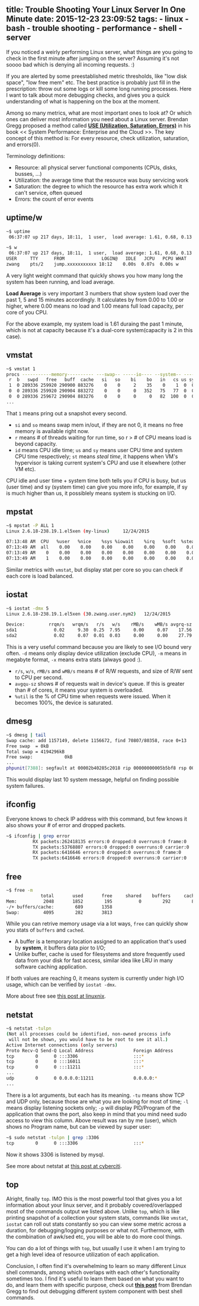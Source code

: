 title: Trouble Shooting Your Linux Server In One Minute
date: 2015-12-23 23:09:52
tags:
	- linux
	- bash
	- trouble shooting
	- performance
	- shell
	- server
---

If you noticed a weirly performing Linux server, what things are you going to check in the first minute after jumping on the server? Assuming it's not soooo bad which is denying all incoming requests. :)

If you are alerted by some preestablished metric thresholds, like "low disk space", "low free mem" etc. The best practice is probably just fill in the prescription: throw out some logs or kill some long running processes. Here I want to talk about more debugging checks, and gives you a quick understanding of what is happening on the box at the moment.

<!-- more -->

Among so many metrics, what are most important ones to look at? Or which ones can deliver most information you need about a Linux server. Brendan Gregg proposed a method called **[USE (Utilization, Saturation, Errors)](http://www.brendangregg.com/usemethod.html)** in his book << System Performance: Enterprise and the Cloud >>. The key concept of this method is: For every resource, check utilization, saturation, and errors(0).

Terminology definitions:

* Resource: all physical server functional components (CPUs, disks, busses, ...)
* Utilization: the average time that the resource was busy servicing work
* Saturation: the degree to which the resource has extra work which it can't service, often queued
* Errors: the count of error events


uptime/w
---
```bash uptime
~$ uptime
 06:37:07 up 217 days, 18:11,  1 user,  load average: 1.61, 0.68, 0.13
```
```bash w
~$ w
 06:37:07 up 217 days, 18:11,  1 user,  load average: 1.61, 0.68, 0.13
USER     TTY      FROM              LOGIN@   IDLE   JCPU   PCPU WHAT
zwang    pts/2    jump.xxxxxxxxxxx 18:12    0.00s  0.07s  0.00s w
```

A very light weight command that quickly shows you how many long the system has been running, and load average.

**Load Average** is very important 3 numbers that show system load over the past 1, 5 and 15 minutes accordingly. It calculates by from 0.00 to 1.00 or higher, where 0.00 means no load and 1.00 means full load capacity, per core of you CPU.

For the above example, my system load is 1.61 duraing the past 1 minute, which is not at capacity because it's a dual-core system(capacity is 2 in this case).

vmstat
---
```bash Load Stats - Mem and CPU
~$ vmstat 1
procs -----------memory---------- ---swap-- -----io---- --system-- -----cpu------
 r  b   swpd   free   buff  cache   si   so    bi    bo   in   cs us sy id wa st
 1  0 289336 259920 290900 883276    0    0     2    35    0    1  0  0 99  0  0
 0  0 289336 259920 290904 883272    0    0     0   352   75   77  0  0 100  0  0
 0  0 289336 259672 290904 883276    0    0     0     0   82  100  0  0 100  0  0
...
 ```
That `1` means pring out a snapshot every second.


* `si` and `so` means swap mem in/out, if they are not 0, it means no free memory is available right now.
* `r` means # of threads waiting for run time, so r > # of CPU means load is beyond capacity.
* `id` means CPU idle time; `us` and `sy` means user CPU time and system CPU time respectively; `st` means *steal time*, it happens when VM's hypervisor is taking current system's CPU and use it elsewhere (other VM etc).

CPU idle and user time + system time both tells you if CPU is busy, but us (user time) and sy (system time) can give you more info, for example, if sy is much higher than us, it possiblely means system is stucking on I/O.

mpstat
---
```bash Load Stats Per Core
~$ mpstat -P ALL 1
Linux 2.6.18-238.19.1.el5xen (my-linux) 	12/24/2015

07:13:48 AM  CPU   %user   %nice    %sys %iowait    %irq   %soft  %steal   %idle    intr/s
07:13:49 AM  all    0.00    0.00    0.00    0.00    0.00    0.00    0.00  100.00     68.00
07:13:49 AM    0    0.00    0.00    0.00    0.00    0.00    0.00    0.00  100.00     46.00
07:13:49 AM    1    0.00    0.00    0.00    0.00    0.00    0.00    0.00  100.00     21.00
```

Similar metrics with `vmstat`, but display stat per core so you can check if each core is load balanced.

iostat
---
```bash I/O stats
~$ iostat -dmx 5
Linux 2.6.18-238.19.1.el5xen (30.zwang.user.nym2) 	12/24/2015

Device:         rrqm/s   wrqm/s   r/s   w/s    rMB/s    wMB/s avgrq-sz avgqu-sz   await  svctm  %util
sda1              0.02     9.30  0.25  7.95     0.00     0.07    17.56     0.05    5.54   0.64   0.53
sda2              0.02     0.07  0.01  0.03     0.00     0.00    27.79     0.00   99.32   1.21   0.00
```
This is a very useful command because you are likely to see I/O bound very often.
`-d` means only display device utilization (exclude CPU), `-m` means in megabyte format, `-x` means extra stats (always good :).

* `r/s`, `w/s`, `rMB/s` and `wMB/s` means # of R/W requests, and size of R/W sent to CPU per second.
* `avgqu-sz` shows # of requests wait in device's queue. If this is greater than # of cores, it means your system is overloaded.
* `%util` is the % of CPU time when requests were issued. When it becomes 100%, the device is saturated.


dmesg
---
```bash System's Latest Error Message
~$ dmesg | tail
Swap cache: add 1157149, delete 1156672, find 70807/80358, race 0+13
Free swap  = 0kB
Total swap = 4194296kB
Free swap:            0kB
...
phpunit[7388]: segfault at 00002b40285c2018 rip 00000000005b5bf8 rsp 00007fff84a77be0 error 4
```

This would display last 10 system message, helpful on finding possible system failures.

ifconfig
---
Everyone knows to check IP address with this command, but few knows it also shows your # of error and dropped packets.
```bash ifconfig | grep error
~$ ifconfig | grep error
          RX packets:262418135 errors:0 dropped:0 overruns:0 frame:0
          TX packets:53768807 errors:0 dropped:0 overruns:0 carrier:0
          RX packets:6416646 errors:0 dropped:0 overruns:0 frame:0
          TX packets:6416646 errors:0 dropped:0 overruns:0 carrier:0
```

free
---
```bash Buffers and Cached
~$ free -m
             total       used       free     shared    buffers     cached
Mem:          2048       1852        195          0        292        870
-/+ buffers/cache:        689       1358
Swap:         4095        282       3813
```

While you can retrive memory usage via a lot ways, `free` can quickly show you stats of `buffers` and `cached`.

* A buffer is a temporary location assigned to an application that's used by **system**, it buffers data pior to I/O;
* Unlike buffer, cache is used for filesystems and store frequently used data from your disk for fast access, similar idea like LRU in many software caching application.

If both values are reaching 0, it means system is currently under high I/O usage, which can be verified by `iostat -dmx`.

More about free see [this post at linuxnix](http://www.linuxnix.com/find-ram-size-in-linuxunix/).

netstat
---
```bash Show All Listened TCP/UDP Port
~$ netstat -tulpn
(Not all processes could be identified, non-owned process info
 will not be shown, you would have to be root to see it all.)
Active Internet connections (only servers)
Proto Recv-Q Send-Q Local Address               Foreign Address             State       PID/Program name
tcp        0      0 :::3306                     :::*                        LISTEN      -
tcp        0      0 :::16011                    :::*                        LISTEN      -
tcp        0      0 :::11211                    :::*                        LISTEN      -
...
udp        0      0 0.0.0.0:11211               0.0.0.0:*                               -
...
```

There is a lot arguments, but each has its meaning. `-tu` means show TCP and UDP only, because those are what you are looking for most of time; `-l` means display listening sockets only; `-p` will display PID/Program of the application that owns the port, also keep in mind that you mind need sudo access to view this column. Above result was ran by me (user), which shows no Program name, but can be viewed by super user:
```bash Usage of Port 3306
~$ sudo netstat -tulpn | grep :3306
tcp        0      0 :::3306                     :::*                        LISTEN      22571/mysqld
```
Now it shows 3306 is listened by mysql.

See more about netstat at [this post at cyberciti](http://www.cyberciti.biz/faq/what-process-has-open-linux-port/).

top
---
Alright, finally `top`. IMO this is the most powerful tool that gives you a lot information about your linux server, and it probably covered/overlapped most of the commands output we listed above. Unlike `top`, which is like printing snapshot of a collection your system stats, commands like `vmstat`, `iostat` can roll out stats constantly so you can view some metric across a duration, for debugging/logging purposes or what not. Furthermore, with the combination of awk/sed etc, you will be able to do more cool things.

You can do a lot of things with `top`, but usually I use it when I am trying to get a high level idea of resource utilization of each application.

Conclusion, I often find it's overwhelming to learn so many different Linux shell commands, among which overlaps with each other's functionality sometimes too. I find it's useful to learn them based on what you want to do, and learn them with specific purpose, check out [**this post**](http://www.brendangregg.com/USEmethod/use-linux.html) from Brendan Gregg to find out debugging different system component with best shell commands.